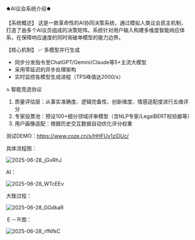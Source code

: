 ⏺️AI议会系统介绍⏺️

【系统概述】
这是一款革命性的AI协同决策系统，通过模拟人类议会民主机制，打造了由多个AI议员组成的决策矩阵。系统针对用户输入构建多维度智能响应体系，在保障响应速度的同时突破单模型的能力边界。

【核心机制】
✅ 多模型并行生成
- 同步分发指令至ChatGPT/Gemini/Claude等5+主流大模型
- 采用零延迟的异步处理架构
- 实时监控各模型生成进程（TPS峰值达2000/s）

🔝 智能竞选协议
1. 质量评估层：从事实准确度、逻辑完备性、创新维度、情感适配度进行五维评分
2. 专家投票池：预设100+细分领域评审模型（含NLP专家/LegalBERT校验器等）
3. 用户画像适配：根据历史交互数据自动优化评分权重


测试DEMO：https://www.coze.cn/s/HHFUv1ziDUc/


具体流程图：


![2025-06-28_jGvRhJ](https://github.com/user-attachments/assets/1f7f0548-013e-41c8-be81-ce5a5e5c8a88)


AI：


![2025-06-28_WTcEEv](https://github.com/user-attachments/assets/aadf4335-6edc-4fa4-9bc8-c714a5b475a0)


大致过程：


![2025-06-28_GGdkaR](https://github.com/user-attachments/assets/c5c8a4f2-2040-405d-a3d5-58056f8f520b)


Ｅ－Ｒ图：


![2025-06-28_rfNfkC](https://github.com/user-attachments/assets/25aadd37-1ddf-41b4-bd07-03b062363890)
